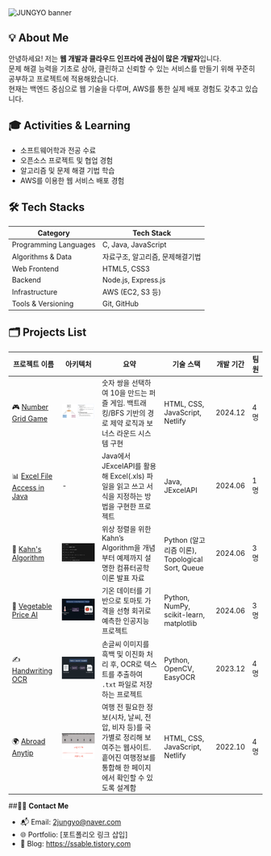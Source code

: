 <img src="https://capsule-render.vercel.app/api?type=waving&color=0:9B2FAE,100:2FB7AC&height=180&text=JUNGYO's%20github🛫&animation=twinkling&fontColor=ffffff&fontSize=45" alt="JUNGYO banner" />




## 💡 **About Me**  

안녕하세요! 저는 **웹 개발과 클라우드 인프라에 관심이 많은 개발자**입니다.  
문제 해결 능력을 기초로 삼아, 클린하고 신뢰할 수 있는 서비스를 만들기 위해 꾸준히 공부하고 프로젝트에 적용해왔습니다.  
현재는 백엔드 중심으로 웹 기술을 다루며, AWS를 통한 실제 배포 경험도 갖추고 있습니다.


## 🎓 **Activities & Learning**  

- 소프트웨어학과 전공 수료  
- 오픈소스 프로젝트 및 협업 경험  
- 알고리즘 및 문제 해결 기법 학습  
- AWS를 이용한 웹 서비스 배포 경험



## 🛠️ **Tech Stacks**

| Category               | Tech Stack                                                    |
|------------------------|----------------------------------------------------------------|
| Programming Languages  | C, Java, JavaScript                                            |
| Algorithms & Data      | 자료구조, 알고리즘, 문제해결기법                              |
| Web Frontend           | HTML5, CSS3                                                    |
| Backend                | Node.js, Express.js                                            |
| Infrastructure         | AWS (EC2, S3 등)                                             |
| Tools & Versioning     | Git, GitHub                                                    |



## 🗂️ **Projects List**

| 프로젝트 이름 | 아키텍처 | 요약 | 기술 스택 | 개발 기간 | 팀원 |
|---------------|-----------|------|------------|------------|------|
| 🎮 [Number Grid Game](https://github.com/JungyoYang/number-game) | ![Number Game Architecture](https://github.com/JungyoYang/JungyoYang/blob/main/assets/numbergame_architecture.png?raw=true) | 숫자 쌍을 선택하여 10을 만드는 퍼즐 게임. 백트래킹/BFS 기반의 경로 제약 로직과 보너스 라운드 시스템 구현 | HTML, CSS, JavaScript, Netlify | 2024.12 | 4명 |
| 📊 [Excel File Access in Java](https://github.com/JungyoYang/JungyoYang/blob/main/assets/jexcelapi_java.pdf) | - | Java에서 JExcelAPI를 활용해 Excel(.xls) 파일을 읽고 쓰고 서식을 지정하는 방법을 구현한 프로젝트 | Java, JExcelAPI | 2024.06 | 1명 |
| 🧮 [Kahn's Algorithm](https://github.com/JungyoYang/JungyoYang/blob/main/assets/kahns_algorithm.pdf) | ![Kahn's Algorithm Architecture](https://github.com/JungyoYang/JungyoYang/blob/main/assets/kahns_architecture.png?raw=true) | 위상 정렬을 위한 Kahn’s Algorithm을 개념부터 예제까지 설명한 컴퓨터공학 이론 발표 자료 | Python (알고리즘 이론), Topological Sort, Queue | 2024.06 | 3명 |
| 🥬 [Vegetable Price AI](https://github.com/JungyoYang/JungyoYang/blob/main/assets/vegetable_price_ai.pdf) | ![Vegetable AI Architecture](https://github.com/JungyoYang/JungyoYang/blob/main/assets/vegetable_price_architecture.png?raw=true) | 기온 데이터를 기반으로 토마토 가격을 선형 회귀로 예측한 인공지능 프로젝트 | Python, NumPy, scikit-learn, matplotlib | 2024.06 | 3명 |(https://github.com/JungyoYang/JungyoYang/blob/main/assets/ocr_architecture.png?raw=true) | 손글씨 이미지를 흑백 및 이진화 처리 후, OCR로 텍스트를 추출하여 `.txt` 파일로 저장하는 프로젝트 | Python, OpenCV, EasyOCR | 2023.12 | 4명 |
| ✍️ [Handwriting OCR](https://github.com/HA-HYUN/Wedge-Potato) | ![OCR Architecture](https://github.com/JungyoYang/JungyoYang/blob/main/assets/ocr_architecture.png?raw=true) | 손글씨 이미지를 흑백 및 이진화 처리 후, OCR로 텍스트를 추출하여 `.txt` 파일로 저장하는 프로젝트 | Python, OpenCV, EasyOCR | 2023.12 | 4명 |
| 🌍 [Abroad Anytip](https://abroadanytip.netlify.app/index.html) | ![anytip architecture](https://github.com/JungyoYang/JungyoYang/blob/main/assets/anytip_architecture.png?raw=true) | 여행 전 필요한 정보(시차, 날씨, 전압, 비자 등)를 국가별로 정리해 보여주는 웹사이트. 흩어진 여행정보를 통합해 한 페이지에서 확인할 수 있도록 설계함 | HTML, CSS, JavaScript, Netlify | 2022.10 | 4명 |

##🧑‍💻 **Contact Me**
- 📬 Email: 2jungyo@naver.com
- 🌐 Portfolio: [포트폴리오 링크 삽입]  
- 📝 Blog: https://ssable.tistory.com
